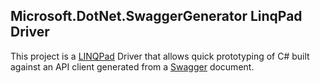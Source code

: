 ## Microsoft.DotNet.SwaggerGenerator LinqPad Driver

This project is a [LINQPad] Driver that allows quick prototyping of C# built against an API client generated from a [Swagger] document.

[LINQPad]: https://www.linqpad.net/
[Swagger]: https://swagger.io/
